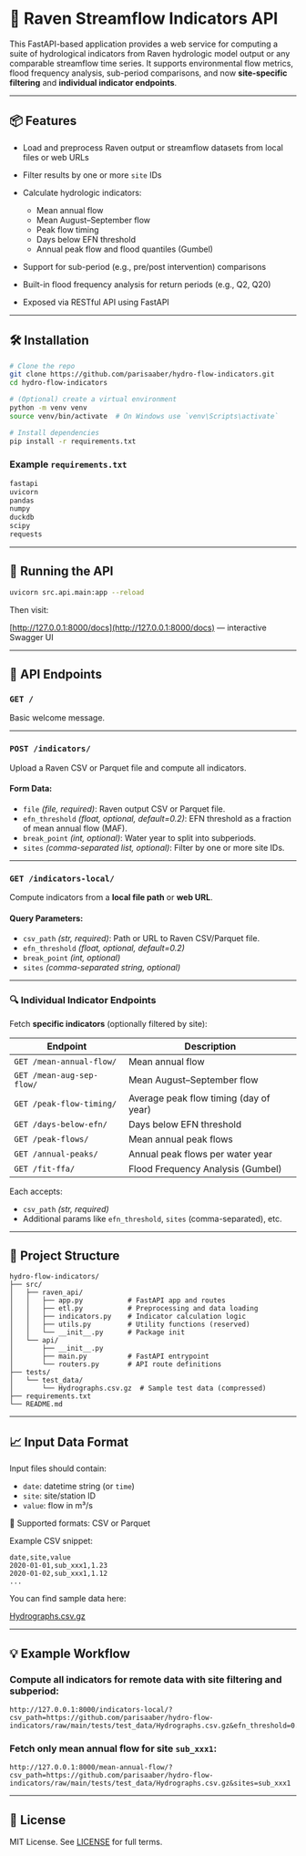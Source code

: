 # 🌊 Raven Streamflow Indicators API

This FastAPI-based application provides a web service for computing a suite of hydrological indicators from Raven hydrologic model output or any comparable streamflow time series. It supports environmental flow metrics, flood frequency analysis, sub-period comparisons, and now **site-specific filtering** and **individual indicator endpoints**.

---

## 📦 Features

* Load and preprocess Raven output or streamflow datasets from local files or web URLs
* Filter results by one or more `site` IDs
* Calculate hydrologic indicators:

  * Mean annual flow
  * Mean August–September flow
  * Peak flow timing
  * Days below EFN threshold
  * Annual peak flow and flood quantiles (Gumbel)
* Support for sub-period (e.g., pre/post intervention) comparisons
* Built-in flood frequency analysis for return periods (e.g., Q2, Q20)
* Exposed via RESTful API using FastAPI

---

## 🛠 Installation

```bash
# Clone the repo
git clone https://github.com/parisaaber/hydro-flow-indicators.git
cd hydro-flow-indicators

# (Optional) create a virtual environment
python -m venv venv
source venv/bin/activate  # On Windows use `venv\Scripts\activate`

# Install dependencies
pip install -r requirements.txt
```

### Example `requirements.txt`

```txt
fastapi
uvicorn
pandas
numpy
duckdb
scipy
requests
```

---

## 🚀 Running the API

```bash
uvicorn src.api.main:app --reload
```

Then visit:

[http://127.0.0.1:8000/docs](http://127.0.0.1:8000/docs) — interactive Swagger UI

---

## 🔌 API Endpoints

### `GET /`

Basic welcome message.

---

### `POST /indicators/`

Upload a Raven CSV or Parquet file and compute all indicators.

#### Form Data:

* `file` *(file, required)*: Raven output CSV or Parquet file.
* `efn_threshold` *(float, optional, default=0.2)*: EFN threshold as a fraction of mean annual flow (MAF).
* `break_point` *(int, optional)*: Water year to split into subperiods.
* `sites` *(comma-separated list, optional)*: Filter by one or more site IDs.

---

### `GET /indicators-local/`

Compute indicators from a **local file path** or **web URL**.

#### Query Parameters:

* `csv_path` *(str, required)*: Path or URL to Raven CSV/Parquet file.
* `efn_threshold` *(float, optional, default=0.2)*
* `break_point` *(int, optional)*
* `sites` *(comma-separated string, optional)*

---

### 🔍 Individual Indicator Endpoints

Fetch **specific indicators** (optionally filtered by site):

| Endpoint                  | Description                            |
| ------------------------- | -------------------------------------- |
| `GET /mean-annual-flow/`  | Mean annual flow                       |
| `GET /mean-aug-sep-flow/` | Mean August–September flow             |
| `GET /peak-flow-timing/`  | Average peak flow timing (day of year) |
| `GET /days-below-efn/`    | Days below EFN threshold               |
| `GET /peak-flows/`        | Mean annual peak flows                 |
| `GET /annual-peaks/`      | Annual peak flows per water year       |
| `GET /fit-ffa/`           | Flood Frequency Analysis (Gumbel)      |

Each accepts:

* `csv_path` *(str, required)*
* Additional params like `efn_threshold`, `sites` (comma-separated), etc.

---

## 📂 Project Structure

```plaintext
hydro-flow-indicators/
├── src/
│   ├── raven_api/
│   │   ├── app.py           # FastAPI app and routes
│   │   ├── etl.py           # Preprocessing and data loading
│   │   ├── indicators.py    # Indicator calculation logic
│   │   ├── utils.py         # Utility functions (reserved)
│   │   └── __init__.py      # Package init
│   └── api/
│       ├── __init__.py
│       ├── main.py          # FastAPI entrypoint
│       └── routers.py       # API route definitions
├── tests/
│   └── test_data/
│       └── Hydrographs.csv.gz  # Sample test data (compressed)
├── requirements.txt
└── README.md
```

---

## 📈 Input Data Format

Input files should contain:

* `date`: datetime string (or `time`)
* `site`: site/station ID
* `value`: flow in m³/s

📝 Supported formats: CSV or Parquet

Example CSV snippet:

```csv
date,site,value
2020-01-01,sub_xxx1,1.23
2020-01-02,sub_xxx1,1.12
...
```

You can find sample data here:

[Hydrographs.csv.gz](https://github.com/parisaaber/hydro-flow-indicators/blob/main/tests/test_data/Hydrographs.csv.gz)

---

## 💡 Example Workflow

### Compute all indicators for remote data with site filtering and subperiod:

```
http://127.0.0.1:8000/indicators-local/?csv_path=https://github.com/parisaaber/hydro-flow-indicators/raw/main/tests/test_data/Hydrographs.csv.gz&efn_threshold=0.2&break_point=2005&sites=sub_xxx1,sub_xxx2
```

### Fetch only mean annual flow for site `sub_xxx1`:

```
http://127.0.0.1:8000/mean-annual-flow/?csv_path=https://github.com/parisaaber/hydro-flow-indicators/raw/main/tests/test_data/Hydrographs.csv.gz&sites=sub_xxx1
```

---

## 🪪 License

MIT License. See [LICENSE](LICENSE) for full terms.
